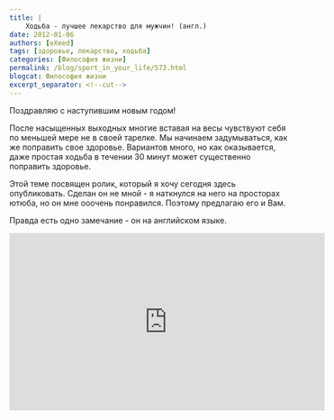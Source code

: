 ```yaml
---
title: |
    Ходьба - лучшее лекарство для мужчин! (англ.)
date: 2012-01-06
authors: [eXeed]
tags: [здоровье, лекарство, ходьба]
categories: [Философия жизни]
permalink: /blog/sport_in_your_life/573.html
blogcat: Философия жизни
excerpt_separator: <!--cut-->
---
```


Поздравляю с наступившим новым годом!

После насыщенных выходных многие вставая на весы чувствуют себя по меньшей мере не в своей тарелке. Мы начинаем задумываться, как же поправить свое здоровье. Вариантов много, но как оказывается, даже простая ходьба в течении 30 минут может существенно поправить здоровье.

Этой теме посвящен ролик, который я хочу сегодня здесь опубликовать. Сделан он не мной - я наткнулся на него на просторах ютюба, но он мне ооочень понравился. Поэтому предлагаю его и Вам. 

<!--cut-->

Правда есть одно замечание - он на английском языке.

<iframe width="560" height="315" src="https://www.youtube.com/embed/aUaInS6HIGo" title="YouTube video player" frameborder="0" allow="accelerometer; autoplay; clipboard-write; encrypted-media; gyroscope; picture-in-picture; web-share" allowfullscreen></iframe>
